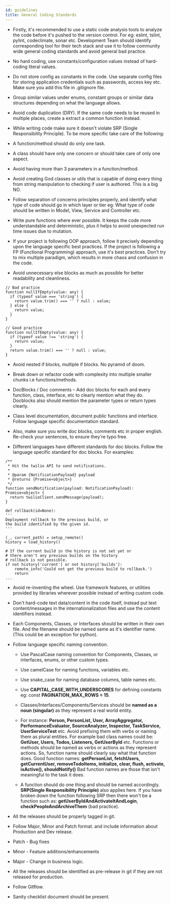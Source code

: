 ```yaml
---
id: guidelines
title: General Coding Standards
---
```


* Firstly, it's recommended to use a static code analysis tools to analyze the code before it's pushed to the version control. For eg: eslint, tslint, pylint, codeclimate, sonar etc. Development Team should identify corresponding tool for their tech stack and use it to follow community wide general coding standards and avoid general bad practice.

* No hard coding, use constants/configuration values instead of hard-coding literal values.

* Do not store config as constants in the code. Use separate config files for storing application credentials such as passwords, access key etc. Make sure you add this file in .gitignore file.
  
* Group similar values under enums, constant groups or similar data structures depending on what the language allows.
  
* Avoid code duplication (DRY). If the same code needs to be reused in multiple places, create a extract a common function instead.
  
* While writing code make sure it doesn't violate SRP (Single Responsibility Principle). To be more specific take care of the following:

* A function/method should do only one task.

* A class should have only one concern or should take care of only one aspect.

* Avoid having more than 3 parameters in a function/method.

* Avoid creating God classes or utils that is capable of doing every thing from string manipulation to checking if user is authored. This is a big NO.

* Follow separation of concerns principles properly, and identify what type of code should go in which layer or tier eg: What type of code should be written in Model, View, Service and Controller etc.

* Write pure functions where ever possible. It keeps the code more understandable and deterministic, plus it helps to avoid unexpected run time issues due to mutation.

* If your project is following OOP approach, follow it precisely depending upon the language specific best practices. If the project is following a FP (Functional Programming) approach, use it's best practices. Don't try to mix multiple paradigm, which results in more chaos and confusion in the code.

* Avoid unnecessary else blocks as much as possible for better readability and cleanliness.

<!--JavaScript-->
    // Bad practice
    function nullIfEmpty(value: any) {
      if (typeof value === 'string') {
        return value.trim() === '' ? null : value;
      } else {
        return value;
      }
    }

    // Good practice
    function nullIfEmpty(value: any) {
      if (typeof value !== 'string') {
        return value;
      }
      return value.trim() === '' ? null : value;
    }

* Avoid nested if blocks, multiple if blocks. No pyramid of doom.

* Break down or refactor code with complexity into multiple smaller chunks i.e functions/methods.

* DocBlocks / Doc comments – Add doc blocks for each and every function, class, interface, etc to clearly mention what they do. Docblocks also should mention the parameter types or return types clearly.

* Class level documentation, document public functions and interface. Follow language specific documentation standard.

* Also, make sure you write doc blocks, comments etc in proper english. Re-check your sentences, to ensure they're typo free.

* Different languages have different standards for doc blocks. Follow the language specific standard for doc blocks. For examples:
  
<!--JavaScript-->
    /**
     * Hit the twilio API to send notifications.
     *
     * @param {NotificationPayload} payload
     * @returns {Promise<object>}
     */
    function sendNotification(payload: NotificationPayload): Promise<object> {
      return twilioClient.sendMessage(payload);
    }

<!--Python-->
    def rollback(id=None):
    '''
    Deployment rollback to the previous build, or
    the build identified by the given id.
    '''
 
    (_, current_path) = setup_remote()
    history = load_history()
 
    # If the current build in the history is not set yet or
    # there aren't any previous builds on the history
    # rollback is not possible.
    if not history['current'] or not history['builds']:
        remote_info('Could not get the previous build to rollback.')
        return
    ...

* Avoid re-inventing the wheel. Use framework features, or utilities provided by libraries wherever possible instead of writing custom code.

* Don't hard-code text data/content in the code itself, instead put text content/messages in the internationalization files and use the content identifiers instead.

* Each Components, Classes, or Interfaces should be written in their own file. And the filename should be named same as it's identifier name. (This could be an exception for python).

* Follow language specific naming convention.

  * Use PascalCase naming convention for Components, Classes, or interfaces, enums, or other custom types. 

  * Use camelCase for naming functions, variables etc.

  * Use snake_case for naming database columns, table names etc.

  * Use **CAPITAL_CASE_WITH_UNDERSCORES** for defining constants eg: const **PAGINATION_MAX_ROWS = 15**.

  * Classes/Interfaces/Components/Services should be **named as a noun (singular)** as they represent a real world entity.

  * For instance: **Person, PersonList, User, ArrayAggregator, PerformanceEvaluator, SourceAnalyzer, Inspector, TaskService,  UserServiceTest** etc.
    Avoid prefixing them with verbs or naming them as plural entities. For example bad class names could be: **GetUser, Users, Todos, Listeners, GetUserById** etc.
    Functions or methods should be named as verbs or actions as they represent actions. So, function name should clearly say what that function does.
    Good function names: **getPersonList, fetchUsers, getCurrentUser, removeTodoItems, initialize, clear, flush, activate, isActive(), shouldNotify()**
    Bad function names are those that isn't meaningful to the task it does.

  * A function should do one thing and should be named accordingly. **SRP(Single Responsibility Principle)** also applies here. If you have broken down the function following SRP then there won't be a function such as: **getUserByIdAndActivateItAndLogin**, **checkPeopleAndArchiveThem** (bad practice).

* All the releases should be properly tagged in git.

* Follow Major, Minor and Patch format. and include information about Production and Dev release.

* Patch - Bug fixes

* Minor - Feature additions/enhancements

* Major - Change in business logic.

* All the releases should be identified as pre-release in git if they are not released for production.

* Follow Gitflow.

* Sanity checklist document should be present.
